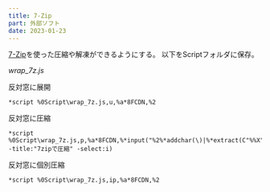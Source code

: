 ```yaml
---
title: 7-Zip
part: 外部ソフト
date: 2023-01-23
---
```

[7-Zip](https://sevenzip.osdn.jp)を使った圧縮や解凍ができるようにする。
以下をScriptフォルダに保存。

_wrap_7z.js_

<script src="https://gist.github.com/tukasa/744d0df04bc3a95a2fc13ddff910cbaa.js"></script>

反対窓に展開

```text
*script %0Script\wrap_7z.js,u,%a*8FCDN,%2
```

反対窓に圧縮

```text
*script %0Script\wrap_7z.js,p,%a*8FCDN,%*input("%2%*addchar(\)|%*extract(C"%%X")|.zip" -title:"7zipで圧縮" -select:i)
```

反対窓に個別圧縮

```text
*script %0Script\wrap_7z.js,ip,%a*8FCDN,%2
```
